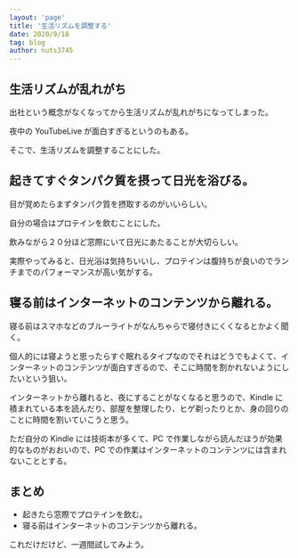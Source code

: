 ```yaml
---
layout: 'page'
title: '生活リズムを調整する'
date: 2020/9/18
tag: blog
author: nuts3745
---
```


## 生活リズムが乱れがち

出社という概念がなくなってから生活リズムが乱れがちになってしまった。

夜中の YouTubeLive が面白すぎるというのもある。

そこで、生活リズムを調整することにした。

## 起きてすぐタンパク質を摂って日光を浴びる。

目が覚めたらまずタンパク質を摂取するのがいいらしい。

自分の場合はプロテインを飲むことにした。

飲みながら２０分ほど窓際にいて日光にあたることが大切らしい。

実際やってみると、日光浴は気持ちいいし、プロテインは腹持ちが良いのでランチまでのパフォーマンスが高い気がする。

## 寝る前はインターネットのコンテンツから離れる。

寝る前はスマホなどのブルーライトがなんちゃらで寝付きにくくなるとかよく聞く。

個人的には寝ようと思ったらすぐ眠れるタイプなのでそれはどうでもよくて、インターネットのコンテンツが面白すぎるので、そこに時間を割かれないようにしたいという狙い。

インターネットから離れると、夜にすることがなくなると思うので、Kindle に積まれている本を読んだり、部屋を整理したり、ヒゲ剃ったりとか、身の回りのことに時間を割いていこうと思う。

ただ自分の Kindle には技術本が多くて、PC で作業しながら読んだほうが効果的なものがおおいので、PC での作業はインターネットのコンテンツには含まれないこととする。

## まとめ

- 起きたら窓際でプロテインを飲む。
- 寝る前はインターネットのコンテンツから離れる。

これだけだけど、一週間試してみよう。
